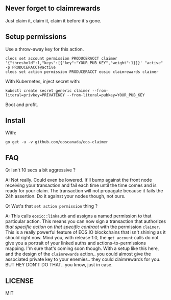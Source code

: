 Never forget to claimrewards
----------------------------

Just claim it, claim it, claim it before it's gone.



Setup permissions
-----------------

Use a throw-away key for this action.

```
cleos set account permission PRODUCERACCT claimer '{"threshold":1,"keys":[{"key":"YOUR_PUB_KEY","weight":1}]}' "active" -p PRODUCERACCT@active
cleos set action permission PRODUCERACCT eosio claimrewards claimer
```

With Kubernetes, inject secret with:

```
kubectl create secret generic claimer --from-literal=privkey=PRIVATEKEY --from-literal=pubkey=YOUR_PUB_KEY
```

Boot and profit.




Install
-------

With:

```
go get -u -v github.com/eoscanada/eos-claimer
```


FAQ
---

Q: Isn't 10 secs a bit aggressive ?

A: Not really. Could even be lowered. It'll bump against the front
node receiving your transaction and fail each time until the time
comes and is ready for your claim. The transaction will not propagate
because it fails the 24h assertion.  Do it against your nodes though,
not ours.


Q: Wut's that `set action permission` thing ?

A: This calls `eosio::linkauth` and assigns a named permission to that
particular action. This means you can now sign a transaction that
authorizes *that specific action* on *that specific contract* with the
permission `claimer`.  This is a really powerful feature of EOS.IO
blockchains that isn't shining as it should right now.  Mind you, with
release 1.0, the `get_account` calls do not give you a portrait of
your linked auths and actions-to-permissions mapping.  I'm sure that's
coming soon though.  With a setup like this here, and the design of
the `claimrewards` action.. you could almost give the associated
private key to your enemies.. they could claimrewards for you. BUT HEY
DON'T DO THAT.. you know, just in case.

LICENSE
-------

MIT
